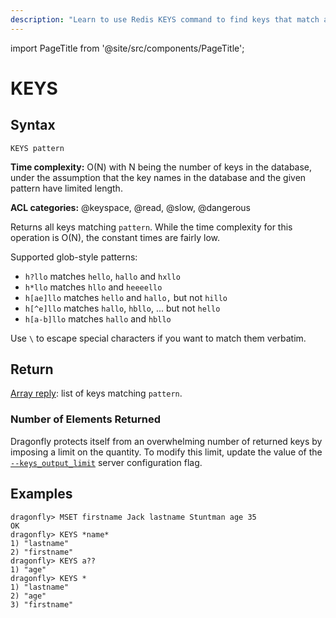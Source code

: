 ```yaml
---
description: "Learn to use Redis KEYS command to find keys that match a pattern."
---
```


import PageTitle from '@site/src/components/PageTitle';

# KEYS

<PageTitle title="Redis KEYS Command (Documentation) | Dragonfly" />

## Syntax

    KEYS pattern

**Time complexity:** O(N) with N being the number of keys in the database, under the assumption that the key names in the database and the given pattern have limited length.

**ACL categories:** @keyspace, @read, @slow, @dangerous

Returns all keys matching `pattern`.
While the time complexity for this operation is O(N), the constant times are fairly low.

Supported glob-style patterns:

- `h?llo` matches `hello`, `hallo` and `hxllo`
- `h*llo` matches `hllo` and `heeeello`
- `h[ae]llo` matches `hello` and `hallo,` but not `hillo`
- `h[^e]llo` matches `hallo`, `hbllo`, ... but not `hello`
- `h[a-b]llo` matches `hallo` and `hbllo`

Use `\` to escape special characters if you want to match them verbatim.

## Return

[Array reply](https://redis.io/docs/latest/develop/reference/protocol-spec/#arrays): list of keys matching `pattern`.

### Number of Elements Returned

Dragonfly protects itself from an overwhelming number of returned keys by imposing a limit on the quantity.
To modify this limit, update the value of the [`--keys_output_limit`](../../managing-dragonfly/flags.md#--keys_output_limit) server configuration flag.

## Examples

```shell
dragonfly> MSET firstname Jack lastname Stuntman age 35
OK
dragonfly> KEYS *name*
1) "lastname"
2) "firstname"
dragonfly> KEYS a??
1) "age"
dragonfly> KEYS *
1) "lastname"
2) "age"
3) "firstname"
```
